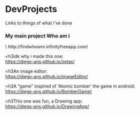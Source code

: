 # DevProjects
Links to things of what i've done

<h3>My main project Who am i</h3>\
http://findwhoami.infinityfreeapp.com/

<h3idk why i made this one:</h3>\
https://diego-ans.github.io/zetas/

<h3An image editor:</h3>\
https://diego-ans.github.io/imageEditor/

<h3A "game" inspired of 'Atomic bomber' the game in android:</h3>\
https://diego-ans.github.io/BomberGame/

<h3This one was fun, a Drawing app:</h3>\
https://diego-ans.github.io/DrawingApp/
